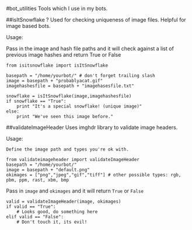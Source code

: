 #bot_utilities
Tools which I use in my bots.

##isItSnowflake  ?
Used for checking uniqueness of image files.  Helpful for image based bots.

Usage:

  Pass in the image and hash file paths and it will check against a list of previous image hashes and return True or False


```
from isitsnowflake import isItSnowflake

basepath = "/home/yourbot/" # don't forget trailing slash
image = basepath + "probablyacat.gif"
imagehashesfile = basepath + "imagehasesfile.txt"

snowflake = isItSnowflake(image,imagehashesfile)
if snowflake == "True":
    print "It's a special snowflake! (unique image)"
else:
    print "We've seen this image before."
```

##validateImageHeader
Uses imghdr library to validate image headers.


Usage:

    Define the image path and types you're ok with.
```
from validateimageheader import validateImageHeader
basepath = "/home/yourbot/"
image = basepath + "default.png"
okimages = ["png","jpeg","gif","tiff"] # other possible types: rgb, pbm, ppm, rast, xbm, bmp
```

  Pass in `image` and `okimages` and it will return `True` or `False`
```
valid = validateImageHeader(image, okimages)
if valid == "True":
    # Looks good, do something here
elif valid == "False":
    # Don't touch it, its evil!
